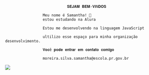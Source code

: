                                 𝐒𝐄𝐉𝐀𝐌 𝐁𝐄𝐌-𝐕𝐈N𝐃𝐎𝐒

                     Meu nome é Samantha! 💨
                     estou estudando na Alura

                     Estou me desenvolvendo na linguagem JavaScript

                     ultilizo esse espaço para minha organização desenvolvimento.

                     𝐕𝐨𝐜ê 𝐩𝐨𝐝𝐞 𝐞𝐧𝐭𝐫𝐚𝐫 𝐞𝐦 𝐜𝐨𝐧𝐭𝐚𝐭𝐨 𝐜𝐨𝐦𝐢𝐠𝐨

                     moreira.silva.samantha@escola.pr.gov.br


![](https://i.pinimg.com/originals/39/a2/7b/39a27b3d61f99eb79278d9b2ee38fbc5.gif)


                                              
